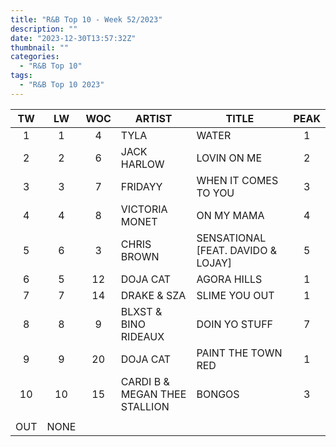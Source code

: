 ```yaml
---
title: "R&B Top 10 - Week 52/2023"
description: ""
date: "2023-12-30T13:57:32Z"
thumbnail: ""
categories:
  - "R&B Top 10"
tags:
  - "R&B Top 10 2023"
---
```

<!--more-->
|TW|LW|WOC|ARTIST|TITLE|PEAK|
|:----:|:----:|:----:|----|----|:----:|
|1|1|4|TYLA|WATER|1|
|2|2|6|JACK HARLOW|LOVIN ON ME|2|
|3|3|7|FRIDAYY|WHEN IT COMES TO YOU|3|
|4|4|8|VICTORIA MONET|ON MY MAMA|4|
|5|6|3|CHRIS BROWN|SENSATIONAL [FEAT. DAVIDO & LOJAY]|5|
|6|5|12|DOJA CAT|AGORA HILLS|1|
|7|7|14|DRAKE & SZA|SLIME YOU OUT|1|
|8|8|9|BLXST & BINO RIDEAUX|DOIN YO STUFF|7|
|9|9|20|DOJA CAT|PAINT THE TOWN RED|1|
|10|10|15|CARDI B & MEGAN THEE STALLION|BONGOS|3|
| | | | | | |
|OUT|NONE| | | | |
